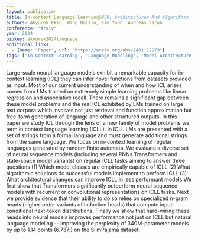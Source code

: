 ```yaml
---
layout: publication
title: In-context Language Learning&#58; Architectures And Algorithms
authors: Akyürek Ekin, Wang Bailin, Kim Yoon, Andreas Jacob
conference: "Arxiv"
year: 2024
bibkey: akyürek2024language
additional_links:
  - {name: "Paper", url: "https://arxiv.org/abs/2401.12973"}
tags: ['In Context Learning', 'Language Modeling', 'Model Architecture', 'Pretraining Methods', 'Prompting', 'Transformer']
---
```

Large-scale neural language models exhibit a remarkable capacity for in-context learning (ICL) they can infer novel functions from datasets provided as input. Most of our current understanding of when and how ICL arises comes from LMs trained on extremely simple learning problems like linear regression and associative recall. There remains a significant gap between these model problems and the real ICL exhibited by LMs trained on large text corpora which involves not just retrieval and function approximation but free-form generation of language and other structured outputs. In this paper we study ICL through the lens of a new family of model problems we term in context language learning (ICLL). In ICLL LMs are presented with a set of strings from a formal language and must generate additional strings from the same language. We focus on in-context learning of regular languages generated by random finite automata. We evaluate a diverse set of neural sequence models (including several RNNs Transformers and state-space model variants) on regular ICLL tasks aiming to answer three questions (1) Which model classes are empirically capable of ICLL (2) What algorithmic solutions do successful models implement to perform ICLL (3) What architectural changes can improve ICLL in less performant models We first show that Transformers significantly outperform neural sequence models with recurrent or convolutional representations on ICLL tasks. Next we provide evidence that their ability to do so relies on specialized n-gram heads (higher-order variants of induction heads) that compute input-conditional next-token distributions. Finally we show that hard-wiring these heads into neural models improves performance not just on ICLL but natural language modeling -- improving the perplexity of 340M-parameter models by up to 1.14 points (6.737;) on the SlimPajama dataset.
